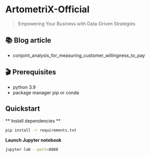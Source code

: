 # ArtometriX-Official

> Empowering Your Business with Data-Driven Strategies

## 📚 Blog article

- conjoint_analysis_for_measuring_customer_willingness_to_pay

## 🎬 Prerequisites

- python 3.9
- package manager pip or conda

## Quickstart

** Install dependencies **

```sh
pip install -r requirements.txt
```

**Launch Jupyter notebook**

```sh
jupyter lab --port=8888
```
